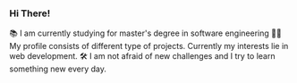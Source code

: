### Hi There! 
📚 I am currently studying for master's degree in software engineering
👨‍💻 My profile consists of different type of projects. Currently my interests lie in web development.
🛠️ I am not afraid of new challenges and I try to learn something new every day.
